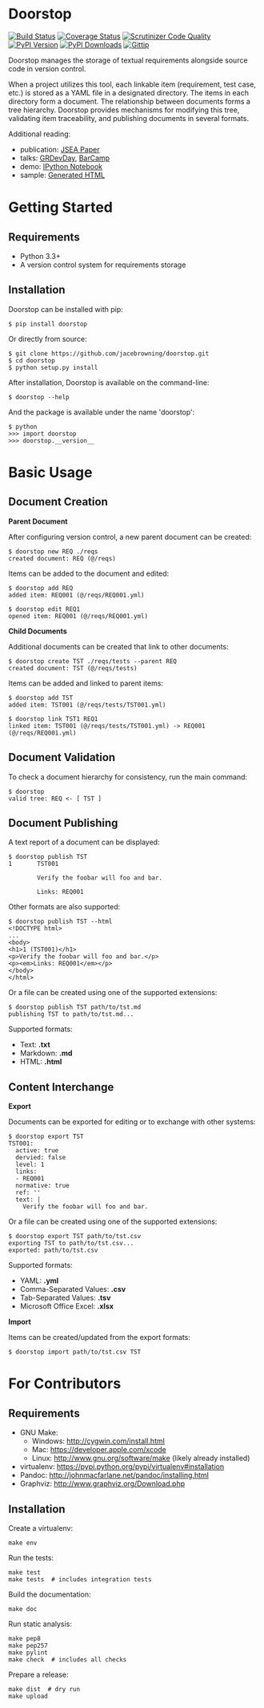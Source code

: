 Doorstop
========

[![Build Status](http://img.shields.io/travis/jacebrowning/doorstop/master.svg)](https://travis-ci.org/jacebrowning/doorstop)
[![Coverage Status](http://img.shields.io/coveralls/jacebrowning/doorstop/master.svg)](https://coveralls.io/r/jacebrowning/doorstop)
[![Scrutinizer Code Quality](http://img.shields.io/scrutinizer/g/jacebrowning/doorstop.svg)](https://scrutinizer-ci.com/g/jacebrowning/doorstop/?branch=master)
[![PyPI Version](http://img.shields.io/pypi/v/Doorstop.svg)](https://pypi.python.org/pypi/Doorstop)
[![PyPI Downloads](http://img.shields.io/pypi/dm/Doorstop.svg)](https://pypi.python.org/pypi/Doorstop)
[![Gittip](http://img.shields.io/badge/gittip-me-brightgreen.svg)](https://www.gittip.com/jacebrowning)

Doorstop manages the storage of textual requirements alongside source code in version control.

When a project utilizes this tool, each linkable item (requirement, test case, etc.) is stored as a YAML file in a designated directory. The items in each directory form a document. The relationship between documents forms a tree hierarchy. Doorstop provides mechanisms for modifying this tree, validating item traceability, and publishing documents in several formats.

Additional reading:

- publication: [JSEA Paper](http://www.scirp.org/journal/PaperInformation.aspx?PaperID=44268#.UzYtfWRdXEZ)
- talks: [GRDevDay](https://speakerdeck.com/jacebrowning/doorstop-requirements-management-using-python-and-version-control), [BarCamp](https://speakerdeck.com/jacebrowning/strip-searched-a-rough-introduction-to-requirements-management)
- demo: [IPython Notebook](http://nbviewer.ipython.org/gist/jacebrowning/9754157)
- sample: [Generated HTML](http://doorstop.info/reqs/index)


Getting Started
===============

Requirements
------------

* Python 3.3+
* A version control system for requirements storage


Installation
------------

Doorstop can be installed with pip:

    $ pip install doorstop

Or directly from source:

    $ git clone https://github.com/jacebrowning/doorstop.git
    $ cd doorstop
    $ python setup.py install

After installation, Doorstop is available on the command-line:

    $ doorstop --help

And the package is available under the name 'doorstop':

    $ python
    >>> import doorstop
    >>> doorstop.__version__



Basic Usage
===========

Document Creation
-----------------

**Parent Document**

After configuring version control, a new parent document can be created:

    $ doorstop new REQ ./reqs
    created document: REQ (@/reqs)

Items can be added to the document and edited:

    $ doorstop add REQ
    added item: REQ001 (@/reqs/REQ001.yml)

    $ doorstop edit REQ1
    opened item: REQ001 (@/reqs/REQ001.yml)

**Child Documents**

Additional documents can be created that link to other documents:

    $ doorstop create TST ./reqs/tests --parent REQ
    created document: TST (@/reqs/tests)

Items can be added and linked to parent items:

    $ doorstop add TST
    added item: TST001 (@/reqs/tests/TST001.yml)

    $ doorstop link TST1 REQ1
    linked item: TST001 (@/reqs/tests/TST001.yml) -> REQ001 (@/reqs/REQ001.yml)


Document Validation
-------------------

To check a document hierarchy for consistency, run the main command:

    $ doorstop
    valid tree: REQ <- [ TST ]


Document Publishing
-------------------

A text report of a document can be displayed:

    $ doorstop publish TST
    1       TST001

            Verify the foobar will foo and bar.

            Links: REQ001

Other formats are also supported:

    $ doorstop publish TST --html
    <!DOCTYPE html>
    ...
    <body>
    <h1>1 (TST001)</h1>
    <p>Verify the foobar will foo and bar.</p>
    <p><em>Links: REQ001</em></p>
    </body>
    </html>

Or a file can be created using one of the supported extensions:

    $ doorstop publish TST path/to/tst.md
    publishing TST to path/to/tst.md...

Supported formats:

- Text: **.txt**
- Markdown: **.md**
- HTML: **.html**


Content Interchange
-------------------

**Export**

Documents can be exported for editing or to exchange with other systems:

    $ doorstop export TST
    TST001:
      active: true
      dervied: false
      level: 1
      links:
      - REQ001
      normative: true
      ref: ''
      text: |
        Verify the foobar will foo and bar.

Or a file can be created using one of the supported extensions:

    $ doorstop export TST path/to/tst.csv
    exporting TST to path/to/tst.csv...
    exported: path/to/tst.csv

Supported formats:

- YAML: **.yml**
- Comma-Separated Values: **.csv**
- Tab-Separated Values: **.tsv**
- Microsoft Office Excel: **.xlsx**

**Import**

Items can be created/updated from the export formats:

    $ doorstop import path/to/tst.csv TST



For Contributors
================

Requirements
------------

* GNU Make:
    * Windows: http://cygwin.com/install.html
    * Mac: https://developer.apple.com/xcode
    * Linux: http://www.gnu.org/software/make (likely already installed)
* virtualenv: https://pypi.python.org/pypi/virtualenv#installation
* Pandoc: http://johnmacfarlane.net/pandoc/installing.html
* Graphviz: http://www.graphviz.org/Download.php


Installation
------------

Create a virtualenv:

    make env

Run the tests:

    make test
    make tests  # includes integration tests

Build the documentation:

    make doc

Run static analysis:

    make pep8
    make pep257
    make pylint
    make check  # includes all checks

Prepare a release:

    make dist  # dry run
    make upload
